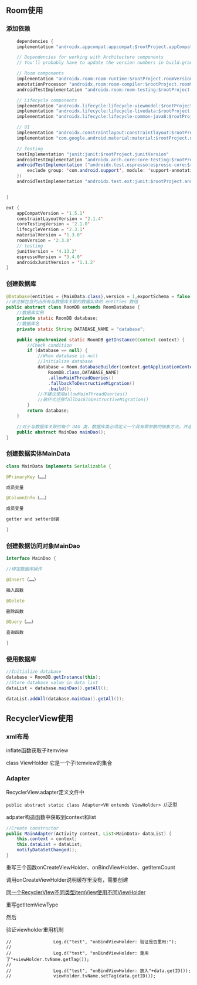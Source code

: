 ## Room使用

### 添加依赖

```java
	dependencies {
    implementation "androidx.appcompat:appcompat:$rootProject.appCompatVersion"

    // Dependencies for working with Architecture components
    // You'll probably have to update the version numbers in build.gradle (Project)

    // Room components
    implementation "androidx.room:room-runtime:$rootProject.roomVersion"
    annotationProcessor "androidx.room:room-compiler:$rootProject.roomVersion"
    androidTestImplementation "androidx.room:room-testing:$rootProject.roomVersion"

    // Lifecycle components
    implementation "androidx.lifecycle:lifecycle-viewmodel:$rootProject.lifecycleVersion"
    implementation "androidx.lifecycle:lifecycle-livedata:$rootProject.lifecycleVersion"
    implementation "androidx.lifecycle:lifecycle-common-java8:$rootProject.lifecycleVersion"

    // UI
    implementation "androidx.constraintlayout:constraintlayout:$rootProject.constraintLayoutVersion"
    implementation "com.google.android.material:material:$rootProject.materialVersion"

    // Testing
    testImplementation "junit:junit:$rootProject.junitVersion"
    androidTestImplementation "androidx.arch.core:core-testing:$rootProject.coreTestingVersion"
    androidTestImplementation ("androidx.test.espresso:espresso-core:$rootProject.espressoVersion", {
        exclude group: 'com.android.support', module: 'support-annotations'
    })
    androidTestImplementation "androidx.test.ext:junit:$rootProject.androidxJunitVersion"


}
```

```java
ext {
    appCompatVersion = '1.5.1'
    constraintLayoutVersion = '2.1.4'
    coreTestingVersion = '2.1.0'
    lifecycleVersion = '2.3.1'
    materialVersion = '1.3.0'
    roomVersion = '2.3.0'
    // testing
    junitVersion = '4.13.2'
    espressoVersion = '3.4.0'
    androidxJunitVersion = '1.1.2'
}
```



### 创建数据库

```java
@Database(entities = {MainData.class},version = 1,exportSchema = false)
//该注解包含列出所有与数据库关联的数据实体的 entities 数组
public abstract class RoomDB extends RoomDatabase {
    //数据库实例
    private static RoomDB database;
    //数据库名
    private static String DATABASE_NAME = "database";

    public synchronized static RoomDB getInstance(Context context) {
        //Check condition
        if (database == null) {
            //When database is null
            //Initialize database
            database = Room.databaseBuilder(context.getApplicationContext(),
                RoomDB.class,DATABASE_NAME)
                .allowMainThreadQueries()
                .fallbackToDestructiveMigration()
                .build();
            //不建议使用allowMainThreadQueries()
            //破坏式迁移fallbackToDestructiveMigration()
        }
        return database;
    }

    //对于与数据库关联的每个 DAO 类，数据库类必须定义一个具有零参数的抽象方法，并返回 DAO 类的实例。
    public abstract MainDao mainDao();
}
```

### 创建数据实体MainData

```java
class MainData implements Serializable {

@PrimaryKey（……）

成员变量

@ColumnInfo（……）

成员变量

getter and setter封装

}
```



### 创建数据访问对象MainDao

```java
interface MainDao {

//绑定数据库操作

@Insert（……）

插入函数

@Delete

删除函数

@Query（……）

查询函数

}
```

### 使用数据库

```java
//Initialize database
database = RoomDB.getInstance(this);
//Store database value in data list
dataList = database.mainDao().getAll();

dataList.addAll(database.mainDao().getAll());
```





## RecyclerView使用

### xml布局



inflate函数获取子itemview



class ViewHolder 它是一个子itemview的集合



### Adapter

RecyclerView.adapter定义文件中

`public abstract static class Adapter<VH entends ViewHolder> `//泛型



adpater构造函数中获取到context和list

```java
//Create constructor
public MainAdapter(Activity context, List<MainData> dataList) {
    this.context = context;
    this.dataList = dataList;
    notifyDataSetChanged();
}
```



重写三个函数onCreateViewHolder、onBindViewHolder、getItemCount



调用onCreateViewHolder说明缓存里没有，需要创建



[同一个RecyclerVIew不同类型itemView使用不同ViewHolder](https://bilibili.com/video/BV1Gu411k7Gg/?spm_id_from=333.337.search-card.all.click&vd_source=bf286743c0f79ff4e4df2222645065d3)

重写getItemViewType

然后 



验证viewholder重用机制

```
//                Log.d("test", "onBindViewHolder: 验证是否重用:");
//
//                Log.d("test", "onBindViewHolder: 重用了"+viewHolder.tvName.getTag());
//
//                Log.d("test", "onBindViewHolder: 放入"+data.getID());
//                viewHolder.tvName.setTag(data.getID());
```